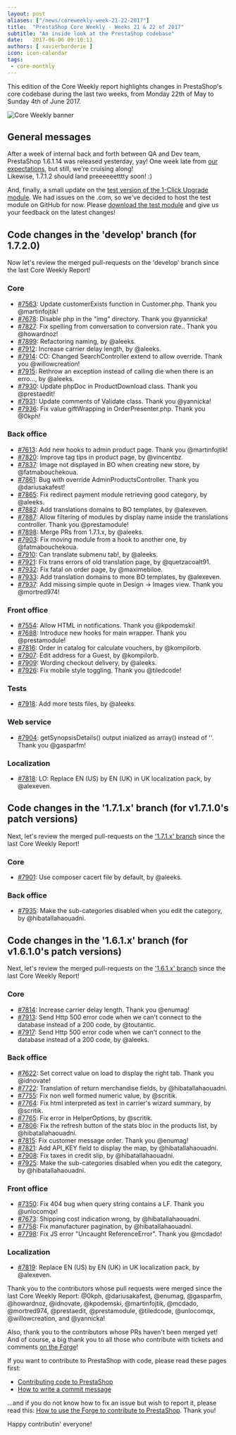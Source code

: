 ```yaml
---
layout: post
aliases: ["/news/coreweekly-week-21-22-2017"]
title:  "PrestaShop Core Weekly - Weeks 21 & 22 of 2017"
subtitle: "An inside look at the PrestaShop codebase"
date:   2017-06-06 09:10:11
authors: [ xavierborderie ]
icon: icon-calendar
tags:
 - core-monthly
---
```


This edition of the Core Weekly report highlights changes in PrestaShop's core codebase during the last two weeks, from Monday 22th of May to Sunday 4th of June 2017.

![Core Weekly banner](/assets/images/2017/04/core_weekly_banner.jpg)


## General messages

After a week of internal back and forth between QA and Dev team, PrestaShop 1.6.1.14 was released yesterday, yay! One week late from [our expectations](http://build.prestashop.com/howtos/misc/2017-release-schedule/), but still, we're cruising along!<br/>
Likewise, 1.7.1.2 should land preeeeeetttty soon! :)<br/>

And, finally, a small update on the [test version of the 1-Click Upgrade module](http://build.prestashop.com/news/updated-1-click-upgrade-module/). We had issues on the .com, so we've decided to host the test module on GitHub for now. Please [download the test module](https://github.com/PrestaShop/autoupgrade/releases/download/16-to-17-beta-1/autoupgrade.zip) and give us your feedback on the latest changes!


## Code changes in the 'develop' branch (for 1.7.2.0)

Now let's review the merged pull-requests on the 'develop' branch since the last Core Weekly Report!

### Core

* [#7563](https://github.com/PrestaShop/PrestaShop/pull/7563): Update customerExists function in Customer.php. Thank you @martinfojtik!
* [#7678](https://github.com/PrestaShop/PrestaShop/pull/7678): Disable php in the "img" directory. Thank you @yannicka!
* [#7827](https://github.com/PrestaShop/PrestaShop/pull/7827): Fix spelling from conversation to conversion rate.. Thank you @howardnoz!
* [#7899](https://github.com/PrestaShop/PrestaShop/pull/7899): Refactoring naming, by @aleeks.
* [#7912](https://github.com/PrestaShop/PrestaShop/pull/7912): Increase carrier delay length, by @aleeks.
* [#7914](https://github.com/PrestaShop/PrestaShop/pull/7914): CO: Changed SearchController extend to allow override. Thank you @willowcreation!
* [#7915](https://github.com/PrestaShop/PrestaShop/pull/7915): Rethrow an exception instead of calling die when there is an erro…, by @aleeks.
* [#7930](https://github.com/PrestaShop/PrestaShop/pull/7930): Update phpDoc in ProductDownload class. Thank you @prestaedit!
* [#7931](https://github.com/PrestaShop/PrestaShop/pull/7931): Update comments of Validate class. Thank you @yannicka!
* [#7936](https://github.com/PrestaShop/PrestaShop/pull/7936): Fix value giftWrapping in OrderPresenter.php. Thank you @0kph!


### Back office

* [#7613](https://github.com/PrestaShop/PrestaShop/pull/7613): Add new hooks to admin product page. Thank you @martinfojtik!
* [#7820](https://github.com/PrestaShop/PrestaShop/pull/7820): Improve tag tips in product page, by @vincentbz.
* [#7837](https://github.com/PrestaShop/PrestaShop/pull/7837): Image not displayed in BO when creating new store, by @fatmabouchekoua.
* [#7861](https://github.com/PrestaShop/PrestaShop/pull/7861): Bug with override AdminProductsController. Thank you @dariusakafest!
* [#7865](https://github.com/PrestaShop/PrestaShop/pull/7865): Fix redirect payment module retrieving good category, by @aleeks.
* [#7882](https://github.com/PrestaShop/PrestaShop/pull/7882): Add translations domains to BO templates, by @alexeven.
* [#7887](https://github.com/PrestaShop/PrestaShop/pull/7887): Allow filtering of modules by display name inside the translations controller. Thank you @prestamodule!
* [#7898](https://github.com/PrestaShop/PrestaShop/pull/7898): Merge PRs from 1.7.1.x, by @aleeks.
* [#7903](https://github.com/PrestaShop/PrestaShop/pull/7903): Fix moving module from a hook to another one, by @fatmabouchekoua.
* [#7910](https://github.com/PrestaShop/PrestaShop/pull/7910): Can translate submenu tab!, by @aleeks.
* [#7921](https://github.com/PrestaShop/PrestaShop/pull/7921): Fix trans errors of old translation page, by @quetzacoalt91.
* [#7932](https://github.com/PrestaShop/PrestaShop/pull/7932): Fix fatal on order page, by @maximebiloe.
* [#7933](https://github.com/PrestaShop/PrestaShop/pull/7933): Add translation domains to more BO templates, by @alexeven.
* [#7937](https://github.com/PrestaShop/PrestaShop/pull/7937): Add missing simple quote in Design -> Images view. Thank you @mortred974!


### Front office

* [#7554](https://github.com/PrestaShop/PrestaShop/pull/7554): Allow HTML in notifications. Thank you @kpodemski!
* [#7688](https://github.com/PrestaShop/PrestaShop/pull/7688): Introduce new hooks for main wrapper. Thank you @prestamodule!
* [#7816](https://github.com/PrestaShop/PrestaShop/pull/7816): Order in catalog for calculate vouchers, by @kompilorb.
* [#7907](https://github.com/PrestaShop/PrestaShop/pull/7907): Edit address for a Guest, by @kompilorb.
* [#7909](https://github.com/PrestaShop/PrestaShop/pull/7909): Wording checkout delivery, by @aleeks.
* [#7926](https://github.com/PrestaShop/PrestaShop/pull/7926): Fix mobile style toggling. Thank you @tiledcode!


### Tests

* [#7918](https://github.com/PrestaShop/PrestaShop/pull/7918): Add more tests files, by @aleeks.


### Web service

* [#7904](https://github.com/PrestaShop/PrestaShop/pull/7904): getSynopsisDetails() output inialized as array() instead of ''. Thank you @gasparfm!


### Localization

* [#7818](https://github.com/PrestaShop/PrestaShop/pull/7818): LO: Replace EN (US) by EN (UK) in UK localization pack, by @alexeven.



## Code changes in the '1.7.1.x' branch (for v1.7.1.0's patch versions) 

Next, let's review the merged pull-requests on the ['1.7.1.x' branch](https://github.com/PrestaShop/PrestaShop/tree/1.7.1.x) since the last Core Weekly Report!

### Core

* [#7901](https://github.com/PrestaShop/PrestaShop/pull/7901): Use composer cacert file by default, by @aleeks.


### Back office

* [#7935](https://github.com/PrestaShop/PrestaShop/pull/7935): Make the sub-categories disabled when you edit the category, by @hibatallahaouadni.


## Code changes in the '1.6.1.x' branch (for v1.6.1.0's patch versions) 

Next, let's review the merged pull-requests on the ['1.6.1.x' branch](https://github.com/PrestaShop/PrestaShop/tree/1.6.1.x) since the last Core Weekly Report!

### Core

* [#7814](https://github.com/PrestaShop/PrestaShop/pull/7814): Increase carrier delay length. Thank you @enumag!
* [#7913](https://github.com/PrestaShop/PrestaShop/pull/7913): Send Http 500 error code when we can't connect to the database instead of a 200 code, by @toutantic.
* [#7917](https://github.com/PrestaShop/PrestaShop/pull/7917): Send Http 500 error code when we can't connect to the database instead of a 200 code, by @aleeks.


### Back office

* [#7622](https://github.com/PrestaShop/PrestaShop/pull/7622): Set correct value on load to display the right tab. Thank you @idnovate!
* [#7722](https://github.com/PrestaShop/PrestaShop/pull/7722): Translation of return merchandise fields, by @hibatallahaouadni.
* [#7755](https://github.com/PrestaShop/PrestaShop/pull/7755): Fix non well formed numeric value, by @scritik.
* [#7764](https://github.com/PrestaShop/PrestaShop/pull/7764): Fix html interpreted as text in carrier's wizard summary, by @scritik.
* [#7765](https://github.com/PrestaShop/PrestaShop/pull/7765): Fix error in HelperOptions, by @scritik.
* [#7806](https://github.com/PrestaShop/PrestaShop/pull/7806): Fix the refresh button of the stats bloc in the products list, by @hibatallahaouadni.
* [#7815](https://github.com/PrestaShop/PrestaShop/pull/7815): Fix customer message order. Thank you @enumag!
* [#7821](https://github.com/PrestaShop/PrestaShop/pull/7821): Add API_KEY field to display the map, by @hibatallahaouadni.
* [#7908](https://github.com/PrestaShop/PrestaShop/pull/7908): Fix taxes in credit slip, by @hibatallahaouadni.
* [#7925](https://github.com/PrestaShop/PrestaShop/pull/7925): Make the sub-categories disabled when you edit the category, by @hibatallahaouadni.


### Front office

* [#7350](https://github.com/PrestaShop/PrestaShop/pull/7350): Fix 404 bug when query string contains a LF. Thank you @unlocomqx!
* [#7673](https://github.com/PrestaShop/PrestaShop/pull/7673): Shipping cost indication wrong, by @hibatallahaouadni.
* [#7758](https://github.com/PrestaShop/PrestaShop/pull/7758): Fix manufacturer pagination, by @hibatallahaouadni.
* [#7798](https://github.com/PrestaShop/PrestaShop/pull/7798): Fix JS error "Uncaught ReferenceError". Thank you @mcdado!


### Localization

* [#7819](https://github.com/PrestaShop/PrestaShop/pull/7819): Replace EN (US) by EN (UK) in UK localization pack, by @alexeven.


Thank you to the contributors whose pull requests were merged since the last Core Weekly Report: @0kph, @dariusakafest, @enumag, @gasparfm, @howardnoz, @idnovate, @kpodemski, @martinfojtik, @mcdado, @mortred974, @prestaedit, @prestamodule, @tiledcode, @unlocomqx, @willowcreation, and @yannicka!

Also, thank you to the contributors whose PRs haven't been merged yet! And of course, a big thank you to all those who contribute with tickets and comments [on the Forge](http://forge.prestashop.com/)!

If you want to contribute to PrestaShop with code, please read these pages first:

 * [Contributing code to PrestaShop](http://doc.prestashop.com/display/PS16/Contributing+code+to+PrestaShop)
 * [How to write a commit message](http://doc.prestashop.com/display/PS16/How+to+write+a+commit+message)

...and if you do not know how to fix an issue but wish to report it, please read this: [How to use the Forge to contribute to PrestaShop](http://doc.prestashop.com/display/PS16/How+to+use+the+Forge+to+contribute+to+PrestaShop). Thank you!

Happy contributin' everyone!
